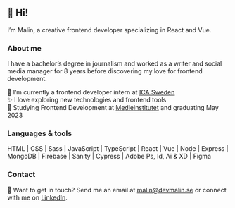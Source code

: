 ## 👋 Hi!

I’m Malin, a creative frontend developer specializing in React and Vue.

### About me
I have a bachelor’s degree in journalism and worked as a writer and social media manager for 8 years before discovering my love for frontend development. 

🌱 I’m currently a frontend developer intern at [ICA Sweden](https://www.ica.se/) <br />
✨ I love exploring new technologies and frontend tools <br />
🚀 Studying Frontend Development at [Medieinstitutet](https://medieinstitutet.se/utbildningar/front-end-developer/) and graduating May 2023 <br />

### Languages & tools
HTML | CSS | Sass | JavaScript | TypeScript | React | Vue | Node | Express | MongoDB | Firebase | Sanity | Cypress | Adobe Ps, Id, Ai & XD | Figma

### Contact
💬 Want to get in touch? Send me an email at malin@devmalin.se or connect with me on [LinkedIn](https://www.linkedin.com/in/malin-helena-nilsson/).

